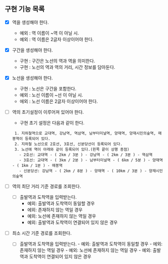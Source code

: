 ## 구현 기능 목록

- [x] 역을 생성해야 한다.
    - 예외 : 역 이름이 ~역 이 아닐 시.
    - 예외 : 역 이름은 2글자 이상이어야 한다.
    
- [x] 구간을 생성해야 한다.
    - 구현 : 구간은 노선의 역과 역을 의미한다.
    - 구현 : 노선의 역과 역의 거리, 시간 정보를 담아둔다.
    
- [x] 노선을 생성해야 한다.
    - 구현 : 노선은 구간을 포함한다.
    - 예외 : 노선 이름이 ~선 이 아닐 시.
    - 에외 : 노선 이름은 2글자 이상이어야 한다.

- [ ] 역의 초기설정이 이루어져 있어야 한다.
    - 구현 초기 설정은 다음과 같이 한다.
    ```
     1. 지하철역으로 교대역, 강남역, 역삼역, 남부터미널역, 양재역, 양재시민의숲역, 매봉역이 등록되어 있다.
     2. 지하철 노선으로 2호선, 3호선, 신분당선이 등록되어 있다.
     3. 노선에 역이 아래와 같이 등록되어 있다.(왼쪽 끝이 상행 종점)
       - 2호선: 교대역 - ( 2km / 3분 ) - 강남역 - ( 2km / 3분 ) - 역삼역
       - 3호선: 교대역 - ( 3km / 2분 ) - 남부터미널역 - ( 6km / 5분 ) - 양재역 - ( 1km / 1분 ) - 매봉역
       - 신분당선: 강남역 - ( 2km / 8분 ) - 양재역 - ( 10km / 3분 ) - 양재시민의숲역
    ```
  
- [ ] 역의 최단 거리 기준 경로를 조회한다.
    - [ ] 출발역과 도착역을 입력받는다.
        - 예외: 출발역과 도착역이 동일할 경우
        - 에외: 존재하지 않는 역일 경우
        - 예외: 노선에 존재하지 않는 역일 경우
        - 예외: 출발역과 도착역이 연결되어 있지 않은 경우
        
- [ ] 최소 시간 기준 경로를 조회한다.
    - [ ] 출발역과 도착역을 입력받는다.
            - 예외: 출발역과 도착역이 동일할 경우
            - 에외: 존재하지 않는 역일 경우
            - 예외: 노선에 존재하지 않는 역일 경우
            - 예외: 출발역과 도착역이 연결되어 있지 않은 경우

  
    
    